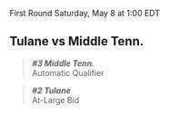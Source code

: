 First Round
Saturday, May 8 at 1:00 EDT
## Tulane vs Middle Tenn.

> ***#3 Middle Tenn.***  
> Automatic Qualifier

> ***#2 Tulane***  
> At-Large Bid